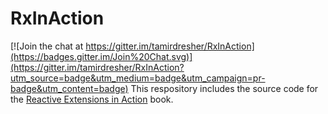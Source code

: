 # RxInAction

[![Join the chat at https://gitter.im/tamirdresher/RxInAction](https://badges.gitter.im/Join%20Chat.svg)](https://gitter.im/tamirdresher/RxInAction?utm_source=badge&utm_medium=badge&utm_campaign=pr-badge&utm_content=badge)
This respository includes the source code for the [Reactive Extensions in Action](http://manning.com/)  book.
